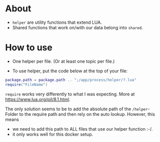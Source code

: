 # About

- `helper` are utility functions that extend LUA.
- Shared functions that work on/with our data belong into `shared`.

# How to use

- One helper per file. (Or at least one topic per file.)

- To use helper, put the code below at the top of your file:

```lua
package.path = package.path .. ";/app/process/helper/?.lua"
require("FileName")
```

`require` works very differently to what I was expecting. More at https://www.lua.org/pil/8.1.html.

The only solution seems to be to add the absolute path of the `/helper`-Folder to the require path and then rely on the auto lookup. However, this means

- we need to add this path to ALL files that use our helper function :-/.
- it only works well for this docker setup.

